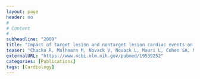 ```yaml
---
layout: page
header: no
#
# Content
#
subheadline: "2009"
title: "Impact of target lesion and nontarget lesion cardiac events on 5-year clinical outcomes after sirolimus-eluting or bare-metal stenting."
teaser: "Chacko R, Mulhearn M, Novack V, Novack L, Mauri L, Cohen SA, Moses J, Leon MB, Cutlip DE."
externalURL: "https://www.ncbi.nlm.nih.gov/pubmed/19539252"
categories: [Publications]
tags: [Cardiology]
---
```

